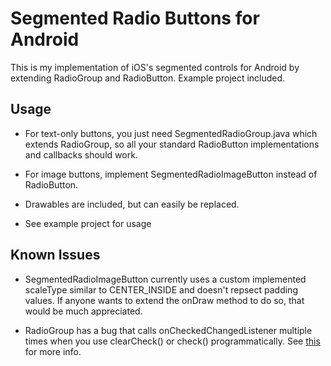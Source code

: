 Segmented Radio Buttons for Android
===================================

This is my implementation of iOS's segmented controls for Android by extending RadioGroup and RadioButton. Example project included.

Usage
-----

* For text-only buttons, you just need SegmentedRadioGroup.java which extends RadioGroup, so all your standard RadioButton implementations and callbacks should work.

* For image buttons, implement SegmentedRadioImageButton instead of RadioButton.

* Drawables are included, but can easily be replaced.

* See example project for usage

Known Issues
------------

* SegmentedRadioImageButton currently uses a custom implemented scaleType similar to CENTER_INSIDE and doesn't repsect padding values. If anyone wants to extend the onDraw method to do so, that would be much appreciated.

* RadioGroup has a bug that calls onCheckedChangedListener multiple times when you use clearCheck() or check() programmatically. See [this](http://stackoverflow.com/questions/4519103/error-in-androids-clearcheck-for-radiogroup) for more info.
